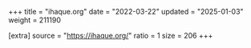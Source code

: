 +++
title = "ihaque.org"
date = "2022-03-22"
updated = "2025-01-03"
weight = 211190

[extra]
source = "https://ihaque.org/"
ratio = 1
size = 206
+++
